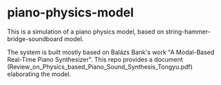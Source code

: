 # piano-physics-model
This is a simulation of a piano physics model, based on string-hammer-bridge-soundboard model.

The system is built mostly based on Balázs Bank's work "A Modal-Based Real-Time Piano Synthesizer". This repo provides a document (Review_on_Physics_based_Piano_Sound_Synthesis_Tongyu.pdf) elaborating the model.
